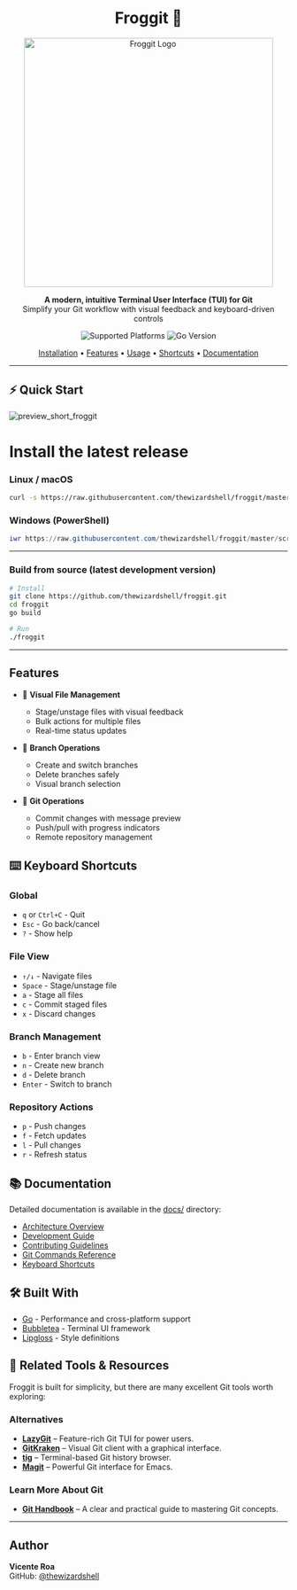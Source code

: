 <h1 align="center">Froggit 🐸</h1>

<p align="center">
  <img src="https://github.com/user-attachments/assets/d4194260-341d-425c-872d-ae623c1ec189" alt="Froggit Logo" width="450" />
</p>

<p align="center">
  <b>A modern, intuitive Terminal User Interface (TUI) for Git</b><br>
  Simplify your Git workflow with visual feedback and keyboard-driven controls
</p>

<p align="center">
  <img src="https://img.shields.io/badge/💻%20Platforms-Windows%20%7C%20Linux%20%7C%20macOS-27ae60?style=flat-square" alt="Supported Platforms" />
  <img src="https://img.shields.io/badge/⚙️%20Go-1.20%2B-145a32?style=flat-square" alt="Go Version" />
</p>


<p align="center">
  <a href="https://froggit-docs.vercel.app/guides/install/">Installation</a> •
  <a href="#features">Features</a> •
  <a href="#usage">Usage</a> •
  <a href="https://github.com/thewizardshell/froggit/blob/master/docs/keyboard-shortcuts.md">Shortcuts</a> •
  <a href="https://github.com/thewizardshell/froggit/tree/master/docs">Documentation</a>
</p>


---

## ⚡️ Quick Start

![preview_short_froggit](https://github.com/user-attachments/assets/7b5a2dd6-fbc3-4035-83fe-a072d2298f57)

# Install the latest release

### Linux / macOS

```bash
curl -s https://raw.githubusercontent.com/thewizardshell/froggit/master/scripts/install.sh | bash
```

### Windows (PowerShell)

```powershell
iwr https://raw.githubusercontent.com/thewizardshell/froggit/master/scripts/install.ps1 -UseBasicParsing | iex
```

---

### Build from source (latest development version)

```bash
# Install
git clone https://github.com/thewizardshell/froggit.git
cd froggit
go build

# Run
./froggit
```

---

## Features

- 📁 **Visual File Management**

  - Stage/unstage files with visual feedback
  - Bulk actions for multiple files
  - Real-time status updates

- 🌿 **Branch Operations**

  - Create and switch branches
  - Delete branches safely
  - Visual branch selection

- 🔄 **Git Operations**
  - Commit changes with message preview
  - Push/pull with progress indicators
  - Remote repository management

## ⌨️ Keyboard Shortcuts

### Global

- `q` or `Ctrl+C` - Quit
- `Esc` - Go back/cancel
- `?` - Show help

### File View

- `↑/↓` - Navigate files
- `Space` - Stage/unstage file
- `a` - Stage all files
- `c` - Commit staged files
- `x` - Discard changes

### Branch Management

- `b` - Enter branch view
- `n` - Create new branch
- `d` - Delete branch
- `Enter` - Switch to branch

### Repository Actions

- `p` - Push changes
- `f` - Fetch updates
- `l` - Pull changes
- `r` - Refresh status

## 📚 Documentation

Detailed documentation is available in the [docs/](docs/) directory:

- [Architecture Overview](docs/architecture.md)
- [Development Guide](docs/development.md)
- [Contributing Guidelines](docs/contributing.md)
- [Git Commands Reference](docs/git-commands.md)
- [Keyboard Shortcuts](docs/keyboard-shortcuts.md)

## 🛠️ Built With

- [Go](https://golang.org/) - Performance and cross-platform support
- [Bubbletea](https://github.com/charmbracelet/bubbletea) - Terminal UI framework
- [Lipgloss](https://github.com/charmbracelet/lipgloss) - Style definitions

## 🔗 Related Tools & Resources

Froggit is built for simplicity, but there are many excellent Git tools worth exploring:

### Alternatives
- [**LazyGit**](https://github.com/jesseduffield/lazygit) – Feature-rich Git TUI for power users.
- [**GitKraken**](https://www.gitkraken.com/) – Visual Git client with a graphical interface.
- [**tig**](https://github.com/jonas/tig) – Terminal-based Git history browser.
- [**Magit**](https://github.com/magit/magit) – Powerful Git interface for Emacs.

### Learn More About Git
- [**Git Handbook**](https://dgamer007.github.io/Git/#/) – A clear and practical guide to mastering Git concepts.

---

## Author

**Vicente Roa**  
GitHub: [@thewizardshell](https://github.com/thewizardshell)

